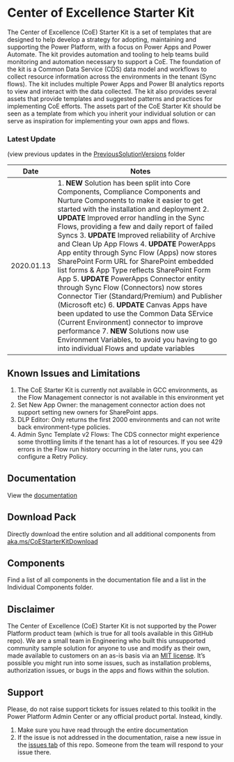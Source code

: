 # Center of Excellence Starter Kit
The Center of Excellence (CoE) Starter Kit is a set of templates that are designed to help develop a strategy for adopting, maintaining and supporting the Power Platform, with a focus on Power Apps and Power Automate. The kit provides automation and tooling to help teams build monitoring and automation necessary to support a CoE.  The foundation of the kit is a Common Data Service (CDS) data model and workflows to collect resource information across the environments in the tenant (Sync flows).  The kit includes multiple Power Apps and Power BI analytics reports to view and interact with the data collected.  The kit also provides several assets that provide templates and suggested patterns and practices for implementing CoE efforts. The assets part of the CoE Starter Kit should be seen as a template from which you inherit your individual solution or can serve as inspiration for implementing your own apps and flows.

### Latest Update
(view previous updates in the [PreviousSolutionVersions](https://github.com/microsoft/powerapps-tools/tree/master/Administration/CoEStarterKit/PreviousSolutionVersions) folder

Date | Notes
---|---
2020.01.13 | 1. **NEW** Solution has been split into Core Components, Compliance Components and Nurture Components to make it easier to get started with the installation and deployment 2. **UPDATE** Improved error handling in the Sync Flows, providing a few and daily report of failed Syncs 3. **UPDATE** Improved reliability of Archive and Clean Up App Flows 4. **UPDATE** PowerApps App entity through Sync Flow (Apps) now stores SharePoint Form URL for SharePoint embedded list forms & App Type reflects SharePoint Form App 5. **UPDATE** PowerApps Connector entity through Sync Flow (Connectors) now stores Connector Tier (Standard/Premium) and Publisher (Microsoft etc) 6. **UPDATE** Canvas Apps have been updated to use the Common Data SErvice (Current Environment) connector to improve performance 7. **NEW** Solutions now use Environment Variables, to avoid you having to go into individual Flows and update variables 

## Known Issues and Limitations
1. The CoE Starter Kit is currently not available in GCC environments, as the Flow Management connector is not available in this environment yet
2. Set New App Owner: the management connector action does not support setting new owners for SharePoint apps.
3. DLP Editor: Only returns the first 2000 environments and can not write back environment-type policies.
4. Admin Sync Template v2 Flows: The CDS connector might experience some throttling limits if the tenant has a lot of resources. If you see 429 errors in the Flow run history occurring in the later runs, you can configure a Retry Policy. 

## Documentation
View the [documentation](https://github.com/microsoft/powerapps-tools/blob/master/Administration/CoEStarterKit/CoE%20Starter%20Kit%20-%20Documentation%20and%20Setup%20Instructions.pdf)

## Download Pack
Directly download the entire solution and all additional components from [aka.ms/CoEStarterKitDownload](https://aka.ms/CoEStarterKitDownload)

## Components
Find a list of all components in the documentation file and a list in the Individual Components folder.

## Disclaimer
The Center of Excellence (CoE) Starter Kit is not supported by the Power Platform product team (which is true for all tools available in this GitHub repo). We are a small team in Engineering who built this unsupported community sample solution for anyone to use and modify as their own, made available to customers on an as-is basis via an [MIT license](https://github.com/microsoft/powerapps-tools/blob/master/LICENSE). It’s possible you might run into some issues, such as installation problems, authorization issues, or bugs in the apps and flows within the solution. 

## Support
Please, do not raise support tickets for issues related to this toolkit in the Power Platform Admin Center or any official product portal. 
Instead, kindly. 
1. Make sure you have read through the entire documentation 
2. If the issue is not addressed in the documentation, raise a new issue in the [issues tab](https://github.com/microsoft/powerapps-tools/issues) of this repo. Someone from the team will respond to your issue there.  
